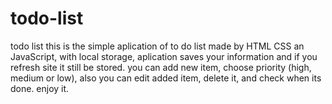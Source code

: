# todo-list
todo list
this is the simple aplication of to do list made by HTML CSS an JavaScript, with local storage,
aplication saves your information and if you refresh site it still be stored.
you can add new item, choose priority (high, medium or low), also you can edit added item, delete it, and check when its done.
enjoy it.
